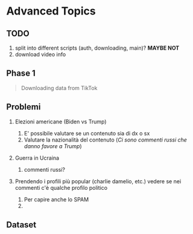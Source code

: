 # Advanced Topics

## TODO

1. split into different scripts (auth, downloading, main)? **MAYBE NOT**
2. download video info
   

## Phase 1
> Downloading data from TikTok



## Problemi

1) Elezioni americane (Biden vs Trump)
   1) E' possibile valutare se un contenuto sia di dx o sx
   2) Valutare la nazionalità del contenuto
    (*Ci sono commenti russi che danno favore a Trump*)


2) Guerra in Ucraina
   1) commenti russi?

3) Prendendo i profili più popular (charlie damelio, etc.) vedere se nei commenti c'è qualche profilo politico
   1) Per capire anche lo SPAM
   2) 


## Dataset